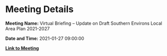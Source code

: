 # Meeting Details

**Meeting Name:** Virtual Briefing – Update on Draft Southern Environs Local Area Plan 2021-2027

**Date and Time:** 2021-01-27 09:00:00

**[Link to Meeting](https://www.limerick.ie/council/whats-on/briefing-update-draft-southern-environs-local-area-plan-2021-2027)**
